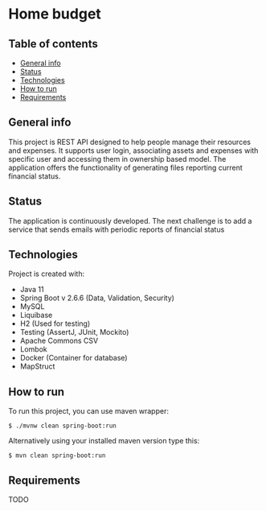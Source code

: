 # Home budget

## Table of contents

* [General info](#general-info)
* [Status](#status)
* [Technologies](#technologies)
* [How to run](#setup)
* [Requirements](#requirements)


## General info

This project is REST API designed to help people manage their resources and expenses. It supports user login,
associating assets and expenses with specific user and accessing them in ownership based model. The application offers
the functionality of generating files reporting current financial status.

## Status

The application is continuously developed. The next challenge is to add a service that sends emails with periodic
reports of financial status

## Technologies

Project is created with:

* Java 11
* Spring Boot v 2.6.6 (Data, Validation, Security)
* MySQL
* Liquibase
* H2 (Used for testing)
* Testing (AssertJ, JUnit, Mockito)
* Apache Commons CSV
* Lombok
* Docker (Container for database)
* MapStruct


## How to run

To run this project, you can use maven wrapper:

```
$ ./mvnw clean spring-boot:run
```

Alternatively using your installed maven version type this:

```
$ mvn clean spring-boot:run
```

## Requirements

TODO
